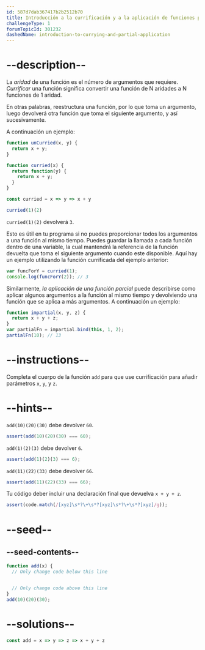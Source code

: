 ```yaml
---
id: 587d7dab367417b2b2512b70
title: Introducción a la currificación y a la aplicación de funciones parciales
challengeType: 1
forumTopicId: 301232
dashedName: introduction-to-currying-and-partial-application
---
```


# --description--

La <dfn>aridad</dfn> de una función es el número de argumentos que requiere. <dfn>Currificar</dfn> una función significa convertir una función de N aridades a N funciones de 1 aridad.

En otras palabras, reestructura una función, por lo que toma un argumento, luego devolverá otra función que toma el siguiente argumento, y así sucesivamente.

A continuación un ejemplo:

```js
function unCurried(x, y) {
  return x + y;
}

function curried(x) {
  return function(y) {
    return x + y;
  }
}

const curried = x => y => x + y

curried(1)(2)
```

`curried(1)(2)` devolverá `3`.

Esto es útil en tu programa si no puedes proporcionar todos los argumentos a una función al mismo tiempo. Puedes guardar la llamada a cada función dentro de una variable, la cual mantendrá la referencia de la función devuelta que toma el siguiente argumento cuando este disponible. Aquí hay un ejemplo utilizando la función currificada del ejemplo anterior:

```js
var funcForY = curried(1);
console.log(funcForY(2)); // 3
```

Similarmente, <dfn>la aplicación de una función parcial</dfn> puede describirse como aplicar algunos argumentos a la función al mismo tiempo y devolviendo una función que se aplica a más argumentos. A continuación un ejemplo:

```js
function impartial(x, y, z) {
  return x + y + z;
}
var partialFn = impartial.bind(this, 1, 2);
partialFn(10); // 13
```

# --instructions--

Completa el cuerpo de la función `add` para que use currificación para añadir parámetros `x`, `y`, y `z`.

# --hints--

`add(10)(20)(30)` debe devolver `60`.

```js
assert(add(10)(20)(30) === 60);
```

`add(1)(2)(3)` debe devolver `6`.

```js
assert(add(1)(2)(3) === 6);
```

`add(11)(22)(33)` debe devolver `66`.

```js
assert(add(11)(22)(33) === 66);
```

Tu código deber incluir una declaración final que devuelva `x + y + z`.

```js
assert(code.match(/[xyz]\s*?\+\s*?[xyz]\s*?\+\s*?[xyz]/g));
```

# --seed--

## --seed-contents--

```js
function add(x) {
  // Only change code below this line


  // Only change code above this line
}
add(10)(20)(30);
```

# --solutions--

```js
const add = x => y => z => x + y + z
```

